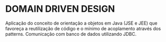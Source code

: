 # DOMAIN DRIVEN DESIGN
Aplicação do conceito de orientação a objetos em Java (JSE e JEE) que favoreça a reutilização de código e o mínimo de acoplamento através dos patterns. Comunicação com banco de dados utilizando JDBC.
